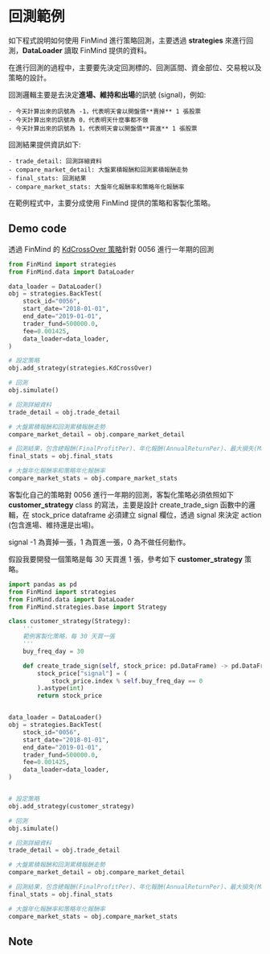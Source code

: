 # 回測範例

如下程式說明如何使用 FinMind 進行策略回測，主要透過 **strategies** 來進行回測，**DataLoader** 讀取 FinMind 提供的資料。

在進行回測的過程中，主要要先決定回測標的、回測區間、資金部位、交易稅以及策略的設計。

回測邏輯主要是去決定**進場、維持和出場**的訊號 (signal)，例如:

    - 今天計算出來的訊號為 -1，代表明天會以開盤價**賣掉** 1 張股票
    - 今天計算出來的訊號為 0，代表明天什麼事都不做
    - 今天計算出來的訊號為 1，代表明天會以開盤價**買進** 1 張股票

回測結果提供資訊如下:

    - trade_detail: 回測詳細資料
    - compare_market_detail: 大盤累積報酬和回測累積報酬走勢
    - final_stats: 回測結果
    - compare_market_stats: 大盤年化報酬率和策略年化報酬率

在範例程式中，主要分成使用 FinMind 提供的策略和客製化策略。

## Demo code

透過 FinMind 的 [KdCrossOver 策略](https://github.com/FinMind/FinMind/blob/master/FinMind/strategies/kd_crossover.py)針對 0056 進行一年期的回測

```python
from FinMind import strategies
from FinMind.data import DataLoader

data_loader = DataLoader()
obj = strategies.BackTest(
    stock_id="0056",
    start_date="2018-01-01",
    end_date="2019-01-01",
    trader_fund=500000.0,
    fee=0.001425,
    data_loader=data_loader,
)

# 設定策略
obj.add_strategy(strategies.KdCrossOver)

# 回測
obj.simulate()

# 回測詳細資料
trade_detail = obj.trade_detail

# 大盤累積報酬和回測累積報酬走勢
compare_market_detail = obj.compare_market_detail

# 回測結果，包含總報酬(FinalProfitPer)、年化報酬(AnnualReturnPer)、最大損失(MaxLoss)、最大損失比例(MaxLossPer)...等
final_stats = obj.final_stats

# 大盤年化報酬率和策略年化報酬率
compare_market_stats = obj.compare_market_stats
```

客製化自己的策略對 0056 進行一年期的回測，客製化策略必須依照如下 **customer_strategy** class 的寫法，主要是設計 create_trade_sign 函數中的邏輯，在 stock_price dataframe 必須建立 signal 欄位，透過 signal 來決定 action (包含進場、維持還是出場)。

signal -1 為賣掉一張，1 為買進一張，0 為不做任何動作。

假設我要開發一個策略是每 30 天買進 1 張，參考如下 **customer_strategy** 策略。

```python
import pandas as pd
from FinMind import strategies
from FinMind.data import DataLoader
from FinMind.strategies.base import Strategy

class customer_strategy(Strategy):
    '''
    範例客製化策略，每 30 天買一張
    '''
    buy_freq_day = 30

    def create_trade_sign(self, stock_price: pd.DataFrame) -> pd.DataFrame:
        stock_price["signal"] = (
            stock_price.index % self.buy_freq_day == 0
        ).astype(int)
        return stock_price


data_loader = DataLoader()
obj = strategies.BackTest(
    stock_id="0056",
    start_date="2018-01-01",
    end_date="2019-01-01",
    trader_fund=500000.0,
    fee=0.001425,
    data_loader=data_loader,
)


# 設定策略
obj.add_strategy(customer_strategy)

# 回測
obj.simulate()

# 回測詳細資料
trade_detail = obj.trade_detail

# 大盤累積報酬和回測累積報酬走勢
compare_market_detail = obj.compare_market_detail

# 回測結果，包含總報酬(FinalProfitPer)、年化報酬(AnnualReturnPer)、最大損失(MaxLoss)、最大損失比例(MaxLossPer)...等
final_stats = obj.final_stats

# 大盤年化報酬率和策略年化報酬率
compare_market_stats = obj.compare_market_stats
```

## Note
